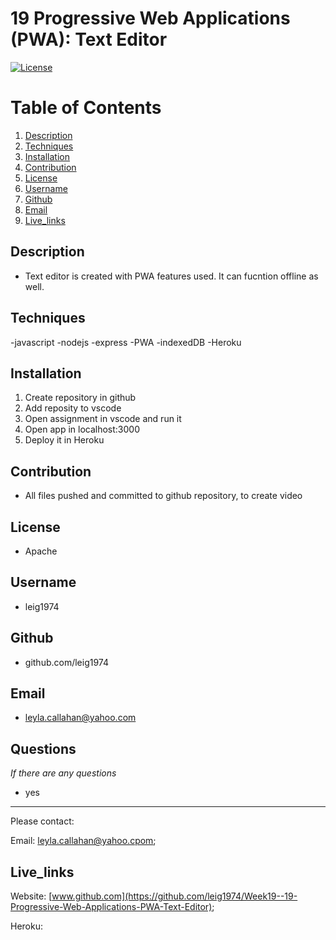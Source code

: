 # 19 Progressive Web Applications (PWA): Text Editor

  [![License](https://img.shields.io/badge/License-Apache_2.0-blue.svg)](https://opensource.org/licenses/Apache-2.0)


# Table of Contents
1. [Description](#description)
2. [Techniques](#techniques)
3. [Installation](#installation)
4. [Contribution](#contribution)
5. [License](#license)
6. [Username](#username)
7. [Github](#github)
8. [Email](#email)
9. [Live_links](#live_links)

## Description
- Text editor is created with PWA features used. It can fucntion offline as well.

## Techniques
-javascript
-nodejs
-express
-PWA
-indexedDB
-Heroku


## Installation
1. Create repository in github
2. Add reposity to vscode
3. Open assignment in vscode and run it
4. Open app in localhost:3000
5. Deploy it in Heroku

## Contribution
- All files pushed and committed to github repository, to create video

## License
- Apache

## Username
- leig1974

## Github
- github.com/leig1974

## Email
- leyla.callahan@yahoo.com

## Questions
_If there are any questions_
- yes
---

Please contact:

Email: 
[leyla.callahan@yahoo.cpom](mailto:leyla.callahan@yahoo.com);

## Live_links
Website: [www.github.com](https://github.com/leig1974/Week19--19-Progressive-Web-Applications-PWA-Text-Editor);

Heroku: 